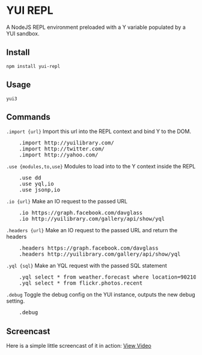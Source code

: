 # YUI REPL

A NodeJS REPL environment preloaded with a Y variable populated by a YUI sandbox.

## Install

    npm install yui-repl

## Usage

    yui3


## Commands

`.import {url}` Import this url into the REPL context and bind Y to the DOM.
<pre class="console">
    .import http://yuilibrary.com/
    .import http://twitter.com/
    .import http://yahoo.com/
</pre>

`.use {modules,to,use}` Modules to load into to the Y context inside the REPL
<pre class="console">
    .use dd
    .use yql,io
    .use jsonp,io
</pre>

`.io {url}` Make an IO request to the passed URL
<pre class="console">
    .io https://graph.facebook.com/davglass
    .io http://yuilibrary.com/gallery/api/show/yql
</pre>

`.headers {url}` Make an IO request to the passed URL and return the headers
<pre class="console">
    .headers https://graph.facebook.com/davglass
    .headers http://yuilibrary.com/gallery/api/show/yql
</pre>

`.yql {sql}` Make an YQL request with the passed SQL statement
<pre class="console">
    .yql select * from weather.forecast where location=90210
    .yql select * from flickr.photos.recent
</pre>

`.debug` Toggle the debug config on the YUI instance, outputs the new debug setting.
<pre class="console">
    .debug
</pre>

## Screencast

Here is a simple little screencast of it in action: [View Video](http://dl.dropbox.com/u/5669457/YUI3-REPL-2.mov)
